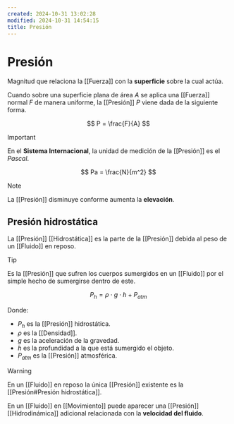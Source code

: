 ```yaml
---
created: 2024-10-31 13:02:28
modified: 2024-10-31 14:54:15
title: Presión
---
```


# Presión

Magnitud que relaciona la [[Fuerza]] con la **superficie** sobre la cual actúa.

Cuando sobre una superficie plana de área $A$ se aplica una [[Fuerza]] normal $F$ de manera uniforme, la [[Presión]] $P$ viene dada de la siguiente forma.

$$
P = \frac{F}{A}
$$

> [!important]
> En el **Sistema Internacional**, la unidad de medición de la [[Presión]] es el *Pascal*.
>
> $$
> Pa = \frac{N}{m^2}
> $$

> [!note]
> La [[Presión]] disminuye conforme aumenta la **elevación**.

## Presión hidrostática

La [[Presión]] [[Hidrostática]] es la parte de la [[Presión]] debida al peso de un [[Fluido]] en reposo.

> [!tip]
> Es la [[Presión]] que sufren los cuerpos sumergidos en un [[Fluido]] por el simple hecho de sumergirse dentro de este.

$$
P_h =
\rho \cdot g \cdot h + P_{atm}
$$

Donde:

- $P_h$ es la [[Presión]] hidrostática.
- $\rho$ es la [[Densidad]].
- $g$ es la aceleración de la gravedad.
- $h$ es la profundidad a la que está sumergido el objeto.
- $P_{atm}$ es la [[Presión]] atmosférica.

> [!warning]
> En un [[Fluido]] en reposo la única [[Presión]] existente es la [[Presión#Presión hidrostática]].
> 
> En un [[Fluido]] en [[Movimiento]] puede aparecer una [[Presión]] [[Hidrodinámica]] adicional relacionada con la **velocidad del fluido**.
